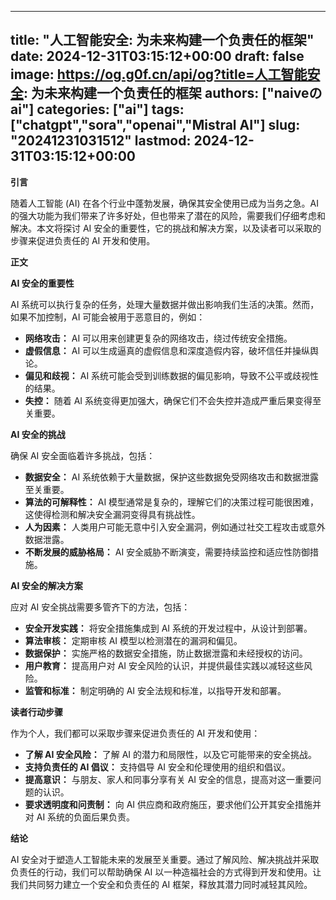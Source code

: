 
---
title: "人工智能安全: 为未来构建一个负责任的框架"
date: 2024-12-31T03:15:12+00:00
draft: false
image: https://og.g0f.cn/api/og?title=人工智能安全: 为未来构建一个负责任的框架
authors: ["naiveのai"]
categories: ["ai"]
tags: ["chatgpt","sora","openai","Mistral AI"]
slug: "20241231031512"
lastmod: 2024-12-31T03:15:12+00:00
---
**引言**

随着人工智能 (AI) 在各个行业中蓬勃发展，确保其安全使用已成为当务之急。AI 的强大功能为我们带来了许多好处，但也带来了潜在的风险，需要我们仔细考虑和解决。本文将探讨 AI 安全的重要性，它的挑战和解决方案，以及读者可以采取的步骤来促进负责任的 AI 开发和使用。

**正文**

**AI 安全的重要性**

AI 系统可以执行复杂的任务，处理大量数据并做出影响我们生活的决策。然而，如果不加控制，AI 可能会被用于恶意目的，例如：

- **网络攻击：** AI 可以用来创建更复杂的网络攻击，绕过传统安全措施。
- **虚假信息：** AI 可以生成逼真的虚假信息和深度造假内容，破坏信任并操纵舆论。
- **偏见和歧视：** AI 系统可能会受到训练数据的偏见影响，导致不公平或歧视性的结果。
- **失控：** 随着 AI 系统变得更加强大，确保它们不会失控并造成严重后果变得至关重要。

**AI 安全的挑战**

确保 AI 安全面临着许多挑战，包括：

- **数据安全：** AI 系统依赖于大量数据，保护这些数据免受网络攻击和数据泄露至关重要。
- **算法的可解释性：** AI 模型通常是复杂的，理解它们的决策过程可能很困难，这使得检测和解决安全漏洞变得具有挑战性。
- **人为因素：** 人类用户可能无意中引入安全漏洞，例如通过社交工程攻击或意外数据泄露。
- **不断发展的威胁格局：** AI 安全威胁不断演变，需要持续监控和适应性防御措施。

**AI 安全的解决方案**

应对 AI 安全挑战需要多管齐下的方法，包括：

- **安全开发实践：** 将安全措施集成到 AI 系统的开发过程中，从设计到部署。
- **算法审核：** 定期审核 AI 模型以检测潜在的漏洞和偏见。
- **数据保护：** 实施严格的数据安全措施，防止数据泄露和未经授权的访问。
- **用户教育：** 提高用户对 AI 安全风险的认识，并提供最佳实践以减轻这些风险。
- **监管和标准：** 制定明确的 AI 安全法规和标准，以指导开发和部署。

**读者行动步骤**

作为个人，我们都可以采取步骤来促进负责任的 AI 开发和使用：

- **了解 AI 安全风险：** 了解 AI 的潜力和局限性，以及它可能带来的安全挑战。
- **支持负责任的 AI 倡议：** 支持倡导 AI 安全和伦理使用的组织和倡议。
- **提高意识：** 与朋友、家人和同事分享有关 AI 安全的信息，提高对这一重要问题的认识。
- **要求透明度和问责制：** 向 AI 供应商和政府施压，要求他们公开其安全措施并对 AI 系统的负面后果负责。

**结论**

AI 安全对于塑造人工智能未来的发展至关重要。通过了解风险、解决挑战并采取负责任的行动，我们可以帮助确保 AI 以一种造福社会的方式得到开发和使用。让我们共同努力建立一个安全和负责任的 AI 框架，释放其潜力同时减轻其风险。